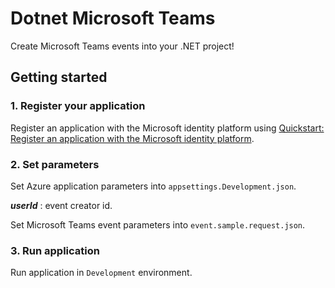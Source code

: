 # **Dotnet Microsoft Teams**

Create Microsoft Teams events into your .NET project!

## **Getting started**

### 1. Register your application

Register an application with the Microsoft identity platform using [Quickstart: Register an application with the Microsoft identity platform](https://docs.microsoft.com/en-us/azure/active-directory/develop/quickstart-register-app).

### 2. Set parameters

Set Azure application parameters into `appsettings.Development.json`.

***userId*** : event creator id.

Set Microsoft Teams event parameters into `event.sample.request.json`.

### 3. Run application

Run application in `Development` environment.